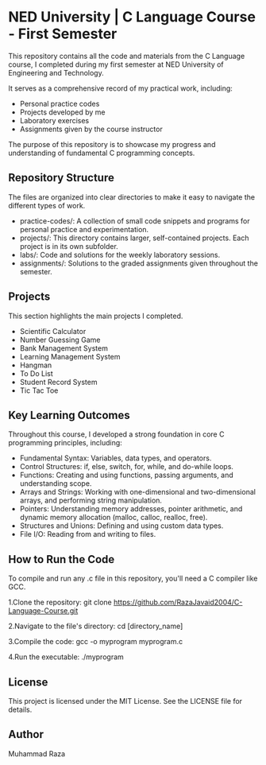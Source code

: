# NED University | C Language Course - First Semester
This repository contains all the code and materials from the C Language course,
I completed during my first semester at NED University of Engineering and Technology.

It serves as a comprehensive record of my practical work, including:
- Personal practice codes
- Projects developed by me
- Laboratory exercises
- Assignments given by the course instructor

The purpose of this repository is to showcase my progress and understanding of fundamental C programming concepts.

## Repository Structure
The files are organized into clear directories to make it easy to navigate the different types of work.
- practice-codes/: A collection of small code snippets and programs for personal practice and experimentation.
- projects/: This directory contains larger, self-contained projects. Each project is in its own subfolder.
- labs/: Code and solutions for the weekly laboratory sessions.
- assignments/: Solutions to the graded assignments given throughout the semester.

## Projects
This section highlights the main projects I completed.
- Scientific Calculator
- Number Guessing Game
- Bank Management System
- Learning Management System
- Hangman
- To Do List
- Student Record System
- Tic Tac Toe

## Key Learning Outcomes
Throughout this course, I developed a strong foundation in core C programming principles, including:
- Fundamental Syntax: Variables, data types, and operators.
- Control Structures: if, else, switch, for, while, and do-while loops.
- Functions: Creating and using functions, passing arguments, and understanding scope.
- Arrays and Strings: Working with one-dimensional and two-dimensional arrays, and performing string manipulation.
- Pointers: Understanding memory addresses, pointer arithmetic, and dynamic memory allocation (malloc, calloc, realloc, free).
- Structures and Unions: Defining and using custom data types.
- File I/O: Reading from and writing to files.

## How to Run the Code
To compile and run any .c file in this repository, you'll need a C compiler like GCC.

1.Clone the repository:
git clone https://github.com/RazaJavaid2004/C-Language-Course.git

2.Navigate to the file's directory:
cd [directory_name]

3.Compile the code:
gcc -o myprogram myprogram.c

4.Run the executable:
./myprogram

## License
This project is licensed under the MIT License. See the LICENSE file for details.

## Author
Muhammad Raza
